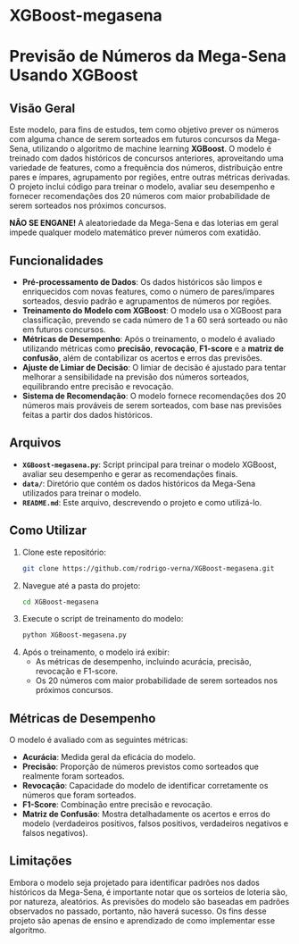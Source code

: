 # XGBoost-megasena
# Previsão de Números da Mega-Sena Usando XGBoost

## Visão Geral

Este modelo, para fins de estudos, tem como objetivo prever os números com alguma chance de serem sorteados em futuros concursos da Mega-Sena, utilizando o algoritmo de machine learning **XGBoost**. O modelo é treinado com dados históricos de concursos anteriores, aproveitando uma variedade de features, como a frequência dos números, distribuição entre pares e ímpares, agrupamento por regiões, entre outras métricas derivadas. O projeto inclui código para treinar o modelo, avaliar seu desempenho e fornecer recomendações dos 20 números com maior probabilidade de serem sorteados nos próximos concursos.

**NÃO SE ENGANE!** A aleatoriedade da Mega-Sena e das loterias em geral impede qualquer modelo matemático prever números com exatidão. 

## Funcionalidades

- **Pré-processamento de Dados**: Os dados históricos são limpos e enriquecidos com novas features, como o número de pares/ímpares sorteados, desvio padrão e agrupamentos de números por regiões.
- **Treinamento do Modelo com XGBoost**: O modelo usa o XGBoost para classificação, prevendo se cada número de 1 a 60 será sorteado ou não em futuros concursos.
- **Métricas de Desempenho**: Após o treinamento, o modelo é avaliado utilizando métricas como **precisão**, **revocação**, **F1-score** e a **matriz de confusão**, além de contabilizar os acertos e erros das previsões.
- **Ajuste de Limiar de Decisão**: O limiar de decisão é ajustado para tentar melhorar a sensibilidade na previsão dos números sorteados, equilibrando entre precisão e revocação.
- **Sistema de Recomendação**: O modelo fornece recomendações dos 20 números mais prováveis de serem sorteados, com base nas previsões feitas a partir dos dados históricos.

## Arquivos

- **`XGBoost-megasena.py`**: Script principal para treinar o modelo XGBoost, avaliar seu desempenho e gerar as recomendações finais.
- **`data/`**: Diretório que contém os dados históricos da Mega-Sena utilizados para treinar o modelo.
- **`README.md`**: Este arquivo, descrevendo o projeto e como utilizá-lo.

## Como Utilizar

1. Clone este repositório:
    ```bash
    git clone https://github.com/rodrigo-verna/XGBoost-megasena.git
    ```
2. Navegue até a pasta do projeto:
    ```bash
    cd XGBoost-megasena
    ```
3. Execute o script de treinamento do modelo:
    ```bash
    python XGBoost-megasena.py
    ```
4. Após o treinamento, o modelo irá exibir:
    - As métricas de desempenho, incluindo acurácia, precisão, revocação e F1-score.
    - Os 20 números com maior probabilidade de serem sorteados nos próximos concursos.

## Métricas de Desempenho

O modelo é avaliado com as seguintes métricas:

- **Acurácia**: Medida geral da eficácia do modelo.
- **Precisão**: Proporção de números previstos como sorteados que realmente foram sorteados.
- **Revocação**: Capacidade do modelo de identificar corretamente os números que foram sorteados.
- **F1-Score**: Combinação entre precisão e revocação.
- **Matriz de Confusão**: Mostra detalhadamente os acertos e erros do modelo (verdadeiros positivos, falsos positivos, verdadeiros negativos e falsos negativos).

## Limitações

Embora o modelo seja projetado para identificar padrões nos dados históricos da Mega-Sena, é importante notar que os sorteios de loteria são, por natureza, aleatórios. As previsões do modelo são baseadas em padrões observados no passado, portanto, não haverá sucesso. Os fins desse projeto são apenas de ensino e aprendizado de como implementar esse algoritmo. 
